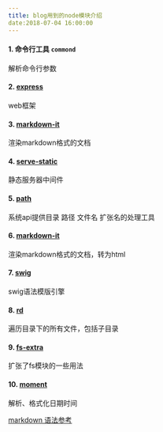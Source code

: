 ```yaml
---
title: blog用到的node模块介绍 
date:2018-07-04 16:00:00
---
```


#### 1. 命令行工具 `commond`

 解析命令行参数

#### 2. [express](http://expressjs.com/)
    
 web框架

#### 3. [markdown-it](https://github.com/markdown-it/markdown-it#readme) 

 渲染markdown格式的文档

#### 4. [serve-static]('https://github.com/expressjs/serve-static#readme') 

 静态服务器中间件

#### 5. [path](https://nodejs.org/docs/latest/api/path.html) 

 系统api提供目录 路径 文件名 扩张名的处理工具

#### 6. [markdown-it](https://github.com/markdown-it/markdown-it#readme) 

 渲染markdown格式的文档，转为html

#### 7. [swig](https://github.com/paularmstrong/swig) 

 swig语法模版引擎
    
#### 8. [rd](https://github.com/leizongmin/node-rd#readme)

 遍历目录下的所有文件，包括子目录

#### 9. [fs-extra](https://github.com/jprichardson/node-fs-extra)

 扩张了fs模块的一些用法

#### 10. [moment](http://momentjs.com/)

 解析、格式化日期时间

[markdown 语法参考](http://www.markdown.cn/#lists)


